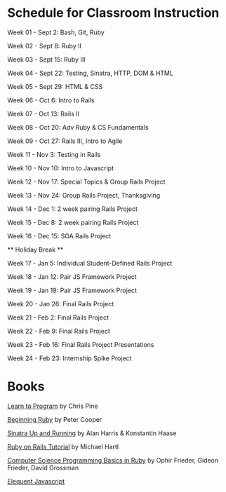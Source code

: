 Schedule for Classroom Instruction
==================================

Week 01 - Sept 2: Bash, Git, Ruby

Week 02 - Sept 8: Ruby II

Week 03 - Sept 15: Ruby III

Week 04 - Sept 22: Testing, Sinatra, HTTP, DOM & HTML

Week 05 - Sept 29: HTML & CSS

Week 06 - Oct 6: Intro to Rails

Week 07 - Oct 13: Rails II

Week 08 - Oct 20: Adv Ruby & CS Fundamentals

Week 09 - Oct 27: Rails III, Intro to Agile

Week 11 - Nov 3: Testing in Rails

Week 10 - Nov 10: Intro to Javascript

Week 12 - Nov 17: Special Topics & Group Rails Project

Week 13 - Nov 24: Group Rails Project, Thanksgiving

Week 14 - Dec 1: 2 week pairing Rails Project

Week 15 - Dec 8: 2 week pairing Rails Project

Week 16 - Dec 15: SOA Rails Project

** Holiday Break **

Week 17 - Jan 5:  Individual Student-Defined Rails Project

Week 18 - Jan 12: Pair JS Framework Project

Week 19 - Jan 19: Pair JS Framework Project

Week 20 - Jan 26: Final Rails Project

Week 21 - Feb 2: Final Rails Project

Week 22 - Feb 9: Final Rails Project

Week 23 - Feb 16: Final Rails Project Presentations

Week 24 - Feb 23: Internship Spike Project


Books
=====
[Learn to Program](http://pine.fm/LearnToProgram/) by Chris Pine

[Beginning Ruby](http://beginningruby.org/) by Peter Cooper

[Sinatra Up and Running](http://shop.oreilly.com/product/0636920019664.do) by Alan Harris & Konstantin Haase

[Ruby on Rails Tutorial](http://ruby.railstutorial.org/) by Michael Hartl

[Computer Science Programming Basics in Ruby](http://shop.oreilly.com/product/0636920028192.do) by Ophir Frieder, Gideon Frieder, David Grossman

[Elequent Javascript](http://eloquentjavascript.net/)
